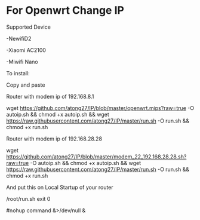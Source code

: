 # For Openwrt Change IP


Supported Device

-NewifiD2

-Xiaomi AC2100

-Miwifi Nano

To install:

Copy and paste

Router with modem ip of 192.168.8.1

wget https://github.com/atong27/IP/blob/master/openwrt.mips?raw=true -O autoip.sh && chmod +x autoip.sh && wget https://raw.githubusercontent.com/atong27/IP/master/run.sh -O run.sh && chmod +x run.sh

Router with modem ip of 192.168.28.28

wget https://github.com/atong27/IP/blob/master/modem_22_192.168.28.28.sh?raw=true -O autoip.sh && chmod +x autoip.sh && wget https://raw.githubusercontent.com/atong27/IP/master/run.sh -O run.sh && chmod +x run.sh

And put this on Local Startup of your router

/root/run.sh
exit 0

#nohup command &>/dev/null &

